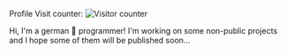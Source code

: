 Profile Visit counter: <img 
src="http://c.andyhoppe.com/1626251321" style="border:none" alt="Visitor counter" />

Hi,
I'm a german 🍺 programmer! I'm working on some non-public projects and I hope some of them will be published soon...

